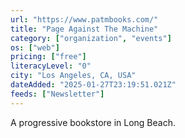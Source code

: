 ```yaml
---
url: "https://www.patmbooks.com/"
title: "Page Against The Machine"
category: ["organization", "events"]
os: ["web"]
pricing: ["free"]
literacyLevel: "0"
city: "Los Angeles, CA, USA"
dateAdded: "2025-01-27T23:19:51.021Z"
feeds: ["Newsletter"]
---
```


A progressive bookstore in Long Beach.